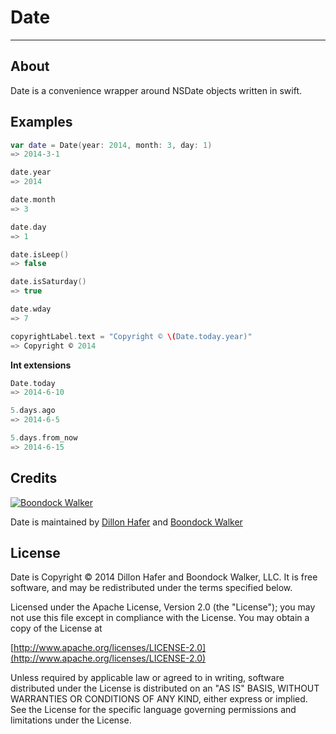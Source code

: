 Date
===========
***

About
-----

Date is a convenience wrapper around NSDate objects written in swift.

Examples
-----

```swift
var date = Date(year: 2014, month: 3, day: 1)
=> 2014-3-1

date.year
=> 2014

date.month
=> 3

date.day
=> 1

date.isLeep()
=> false

date.isSaturday()
=> true

date.wday
=> 7

copyrightLabel.text = "Copyright © \(Date.today.year)"
=> Copyright © 2014
```

**Int extensions**

```swift
Date.today
=> 2014-6-10

5.days.ago
=> 2014-6-5

5.days.from_now
=> 2014-6-15
```

## Credits

[![Boondock Walker](https://farm4.staticflickr.com/3684/9677153149_c7f7cac09d_o.png)](http://www.boondockwalker.com)

Date is maintained by [Dillon Hafer](http://www.dillonhafer.com) and [Boondock Walker](http://www.boondockwalker.com)

## License

Date is Copyright © 2014 Dillon Hafer and Boondock Walker, LLC. It is free software, and may be redistributed under the terms specified below.

Licensed under the Apache License, Version 2.0 (the "License");
you may not use this file except in compliance with the License.
You may obtain a copy of the License at

[http://www.apache.org/licenses/LICENSE-2.0](http://www.apache.org/licenses/LICENSE-2.0)

Unless required by applicable law or agreed to in writing, software
distributed under the License is distributed on an "AS IS" BASIS,
WITHOUT WARRANTIES OR CONDITIONS OF ANY KIND, either express or implied.
See the License for the specific language governing permissions and
limitations under the License.
